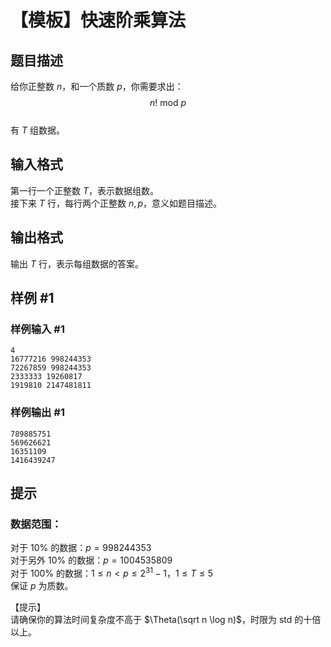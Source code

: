 # 【模板】快速阶乘算法

## 题目描述

给你正整数 $n$，和一个质数 $p$，你需要求出：  
$$ n! \text{ mod } p$$  
有 $T$ 组数据。

## 输入格式

第一行一个正整数 $T$，表示数据组数。  
接下来 $T$  行，每行两个正整数 $n,p$，意义如题目描述。

## 输出格式

输出 $T$ 行，表示每组数据的答案。

## 样例 #1

### 样例输入 #1
```
4
16777216 998244353
72267859 998244353
2333333 19260817
1919810 2147481811
```

### 样例输出 #1

```
789885751
569626621
16351109
1416439247
```

## 提示

### 数据范围：  

对于 $10\%$ 的数据：$p = 998244353$   
对于另外 $10\%$ 的数据：$p = 1004535809$   
对于 $100\%$ 的数据：$1\le n < p \le 2^{31}-1$，$1 \le T \le 5$    
保证 $p$ 为质数。

【提示】   
请确保你的算法时间复杂度不高于 $\Theta(\sqrt n \log n)$，时限为 std 的十倍以上。
